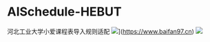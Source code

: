 # AISchedule-HEBUT
河北工业大学小爱课程表导入规则适配
![](https://img.shields.io/badge/%E5%BC%80%E5%8F%91%E8%80%85-WhiteFan-brightgreen)](https://www.baifan97.cn)
![](https://img.shields.io/badge/dynamic/json?color=blue&label=%E4%BD%BF%E7%94%A8%E4%BA%BA%E6%95%B0&query=usedNum&url=https%3A%2F%2Fopen-schedule.ai.xiaomi.com%2Fapi%2Fcoder%3Ftb_id%3D42843)

